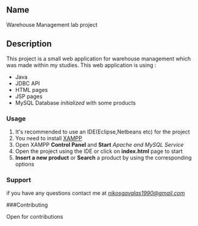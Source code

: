 ## Name  
Warehouse Management lab project
## Description
This project is a small web application for warehouse management which was made within my studies.
This web application is using :
* Java
* JDBC API
* HTML pages
* JSP pages
* MySQL Database *initialized* with some products

### Usage
1. It's recommended to use an IDE(Eclipse,Netbeans etc) for the project
2. You need to install [XAMPP](https://www.apachefriends.org/download.html)
3. Open XAMPP **Control Panel** and **Start** *Apache and MySQL Service*
4. Open the project using the IDE or click on **index.html** page to start
5. **Insert a new product** or **Search** a product by using the corresponding options 

### Support 
if you have any questions contact me at *nikosgavalas1990@gmail.com*

###Contributing

Open for contributions


